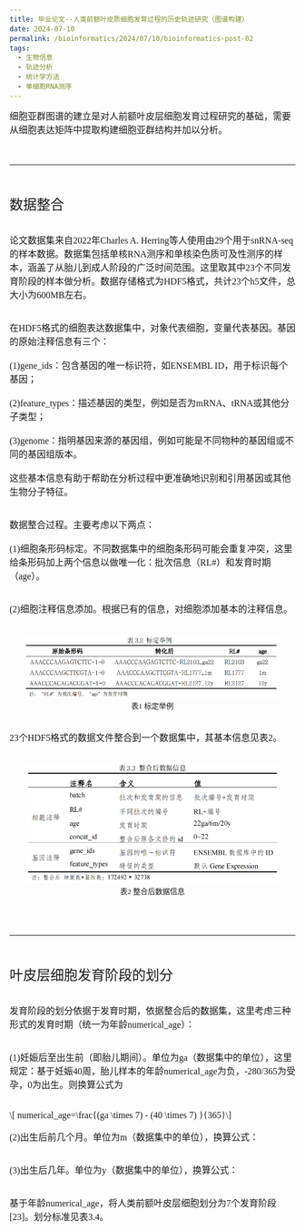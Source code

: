 ```yaml
---
title: 毕业论文--人类前额叶皮质细胞发育过程的历史轨迹研究（图谱构建）
date: 2024-07-10
permalink: /bioinformatics/2024/07/10/bioinformatics-post-02
tags:
  - 生物信息
  - 轨迹分析
  - 统计学方法
  - 单细胞RNA测序
---
```


<font face="仿宋" size=3>细胞亚群图谱的建立是对人前额叶皮层细胞发育过程研究的基础，需要从细胞表达矩阵中提取构建细胞亚群结构并加以分析。

<br><hr><br>

<font face="仿宋" size=5>数据整合</font><br><br>

<font face="仿宋" size=3>论文数据集来自2022年Charles A. Herring等人使用由29个用于snRNA-seq的样本数据。数据集包括单核RNA测序和单核染色质可及性测序的样本，涵盖了从胎儿到成人阶段的广泛时间范围。这里取其中23个不同发育阶段的样本做分析。数据存储格式为HDF5格式，共计23个h5文件，总大小为600MB左右。</font><br><br>

<font face="仿宋" size=3>在HDF5格式的细胞表达数据集中，对象代表细胞，变量代表基因。基因的原始注释信息有三个：<br><br>
(1)gene_ids：包含基因的唯一标识符，如ENSEMBL ID，用于标识每个基因；<br><br>
(2)feature_types：描述基因的类型，例如是否为mRNA、tRNA或其他分子类型；<br><br>
(3)genome：指明基因来源的基因组，例如可能是不同物种的基因组或不同的基因组版本。<br><br>
这些基本信息有助于帮助在分析过程中更准确地识别和引用基因或其他生物分子特征。</font><br><br>

<font face="仿宋" size=3>数据整合过程。主要考虑以下两点：<br><br>
(1)细胞条形码标定。不同数据集中的细胞条形码可能会重复冲突，这里给条形码加上两个信息以做唯一化：批次信息（RL#）和发育时期（age）。<br><br>

(2)细胞注释信息添加。根据已有的信息，对细胞添加基本的注释信息。</font><br><br>

<div align=center>
<img src="/static/本科毕业论文综述/标定举例.png" alt="标定举例" title="标定举例" width=450>
<br><font face="仿宋" size=2>表1 标定举例</font></div><br>

<font face="仿宋" size=3>23个HDF5格式的数据文件整合到一个数据集中，其基本信息见表2。</font><br><br>

<div align=center>
<img src="/static/本科毕业论文综述/整合后数据信息.png" alt="整合后数据信息" title="整合后数据信息" width=450>
<br><font face="仿宋" size=2>表2 整合后数据信息</font></div><br>

<br><hr><br>

<font face="仿宋" size=5>叶皮层细胞发育阶段的划分</font><br><br>

<font face="仿宋" size=3>发育阶段的划分依据于发育时期，依据整合后的数据集，这里考虑三种形式的发育时期（统一为年龄numerical_age）：<br><br>

(1)妊娠后至出生前（即胎儿期间）。单位为ga（数据集中的单位），这里规定：基于妊娠40周，胎儿样本的年龄numerical_age为负，-280/365为受孕，0为出生。则换算公式为</font><br><br>

\\[ numerical\_age=\frac{(ga \times 7) - (40 \times 7) }{365}\\]

<font face="仿宋" size=3>(2)出生后前几个月。单位为m（数据集中的单位），换算公式：</font><br><br>


<font face="仿宋" size=3>(3)出生后几年。单位为y（数据集中的单位），换算公式：</font><br><br>


<font face="仿宋" size=3>基于年龄numerical_age，将人类前额叶皮层细胞划分为7个发育阶段[23]。划分标准见表3.4。</font><br><br>














